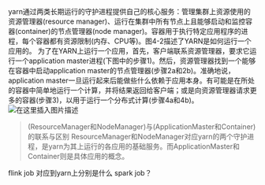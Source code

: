 yarn通过两类长期运行的守护进程提供自己的核心服务：管理集群上资源使用的资源管理器(resource manager)、运行在集群中所有节点上且能够启动和监控容器(container)的节点管理器(node manager)。容器用于执行特定应用程序的进程，每个容器都有资源限制(内存、CPU等)。图4-2描述了YARN是如何运行一个应用的。
为了在YARN上运行一个应用，首先，客户端联系资源管理器，要求它运行一个application master进程(下图中的步骤1)。然后，资源管理器找到一个能够在容器中启动application master的节点管理器(步骤2a和2b)。准确地说，application master一旦运行起来后能做些什么依赖于应用本身。有可能是在所处的容器中简单地运行一个计算，并将结果返回给客户端；或是向资源管理器请求更多的容器(步骤3)，以用于运行一个分布式计算(步骤4a和4b)。
![在这里插入图片描述](https://img-blog.csdnimg.cn/20210308184314995.png?x-oss-process=image/watermark,type_ZmFuZ3poZW5naGVpdGk,shadow_10,text_aHR0cHM6Ly9ibG9nLmNzZG4ubmV0L3UwMTE2MjQxNTc=,size_16,color_FFFFFF,t_70)
>(ResourceManager和NodeManager)与(ApplicationMaster和Container)的联系与区别
>ResourceManager和NodeManager对应yarn的两个守护进程，是yarn为其上运行的各应用的基础服务。而ApplicationMaster和Container则是具体应用的概念。

flink job 对应到yarn上分别是什么
spark job？
